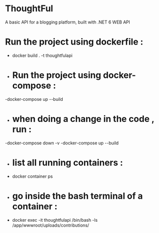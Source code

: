 # ThoughtFul
A basic API for a blogging platform, built with .NET 6 WEB API


# Run the project using dockerfile :
- docker build . -t thoughtfulapi

- # Run the project using docker-compose :
-docker-compose up --build

- # when doing a change in the code , run :
-docker-compose down -v
-docker-compose up --build

- # list all running containers :
- docker container ps

- # go inside the bash terminal of a container :
- docker exec -it thoughtfulapi /bin/bash
-ls /app/wwwroot/uploads/contributions/

